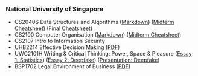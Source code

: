 ### National University of Singapore
- CS2040S Data Structures and Algorithms ([Markdown](data-structures-algorithms.md)) ([Midterm Cheatsheet](cheatsheet/cs2040s-midterm.pdf)) ([Final Cheatsheet](cheatsheet/cs2040s-final.pdf))
- CS2100 Computer Organisation ([Markdown](computer-organisation.md)) ([Midterm Cheatsheet](cheatsheet/cs2100-midterm.pdf)) 
- CS2107 Intro to Information Security
- UHB2214 Effective Decision Making ([PDF](behavioural-economics.pdf))
- UWC2101H Writing & Critical Thinking: Power, Space & Pleasure ([Essay 1: Statistics](essay/statistics-power.md)) ([Essay 2: Deepfake](essay/deepfake-power.md)) ([Presentation: Deepfake](presentation/deepfake-power.pdf))
- BSP1702 Legal Environment of Business ([PDF](business-law.pdf))